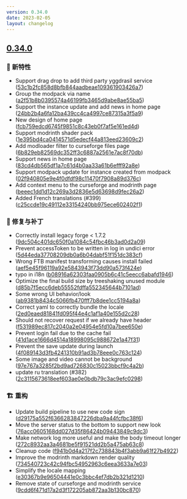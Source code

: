 ```yaml
---
version: 0.34.0
date: 2023-02-05
layout: changelog
---
```

## [0.34.0](#0.34.0)
### 🚀 新特性

- Support drag drop to add third party yggdrasil service ([53c1b2fc858d8bfb844aadbeae109361903426a7](https://github.com/Voxelum/x-minecraft-launcher/commit/53c1b2fc858d8bfb844aadbeae109361903426a7))
- Group the modpack via name ([a2f51b8b0395574a46199fb3465d9abe8ae55ba5](https://github.com/Voxelum/x-minecraft-launcher/commit/a2f51b8b0395574a46199fb3465d9abe8ae55ba5))
- Support the instance update and add news in home page ([24bb2b4a6fa12ba439cc4ca4997ce87315a3f5a9](https://github.com/Voxelum/x-minecraft-launcher/commit/24bb2b4a6fa12ba439cc4ca4997ce87315a3f5a9))
- New design of home page ([fcb759edcd6745f9851c8c43eb0f7af5e161ed4d](https://github.com/Voxelum/x-minecraft-launcher/commit/fcb759edcd6745f9851c8c43eb0f7af5e161ed4d))
- Support modrinth shader pack ([1e395bd4ca0414571d5edecf44a813eed23609c2](https://github.com/Voxelum/x-minecraft-launcher/commit/1e395bd4ca0414571d5edecf44a813eed23609c2))
- Add modloader filter to curseforge files page ([6b829eb82569dc352ff3c6887a2561e7ac8f70db](https://github.com/Voxelum/x-minecraft-launcher/commit/6b829eb82569dc352ff3c6887a2561e7ac8f70db))
- Support news in home page ([83cd4db565df1a7c61d4b0aa33a61b6efff92a8e](https://github.com/Voxelum/x-minecraft-launcher/commit/83cd4db565df1a7c61d4b0aa33a61b6efff92a8e))
- Support modpack update for instance created from modpack ([02f940805e9e4f0dfdf98c11470f7908a89d376c](https://github.com/Voxelum/x-minecraft-launcher/commit/02f940805e9e4f0dfdf98c11470f7908a89d376c))
- Add context menu to the curseforge and modrinth page ([beeec1dd1d12c269a3d2836e5d63698d9fec26a2](https://github.com/Voxelum/x-minecraft-launcher/commit/beeec1dd1d12c269a3d2836e5d63698d9fec26a2))
- Added French translations (#399) ([c25ccde19c49112e33154240bb975ece602402f1](https://github.com/Voxelum/x-minecraft-launcher/commit/c25ccde19c49112e33154240bb975ece602402f1))
### 🐛 修复与补丁

- Correctly install legacy forge < 1.7.2 ([9dc504c401dc650f0a1084c54fbc46b3ad0d2a09](https://github.com/Voxelum/x-minecraft-launcher/commit/9dc504c401dc650f0a1084c54fbc46b3ad0d2a09))
- Prevent accessToken to be written in log in undici error ([5d44eda37708209db0a6b04dabf51f151dc383cf](https://github.com/Voxelum/x-minecraft-launcher/commit/5d44eda37708209db0a6b04dabf51f151dc383cf))
- Wrong FTB manifest transforming causes install failed ([aef5e45f96119a92e5843943f73dd90a573f424e](https://github.com/Voxelum/x-minecraft-launcher/commit/aef5e45f96119a92e5843943f73dd90a573f424e))
- typo in i18n ([b08916a62303faa0905b6c41c5eecc6abafd1946](https://github.com/Voxelum/x-minecraft-launcher/commit/b08916a62303faa0905b6c41c5eecc6abafd1946))
- Optimize the final build size by treeshaking unused module ([d85b7f5ecc6deb55552fdffa552345644b7101ad](https://github.com/Voxelum/x-minecraft-launcher/commit/d85b7f5ecc6deb55552fdffa552345644b7101ad))
- Some wrong UI behavior/look ([ab9381b8434c5066fb470fff7b8dee1cc5194a8a](https://github.com/Voxelum/x-minecraft-launcher/commit/ab9381b8434c5066fb470fff7b8dee1cc5194a8a))
- Correct yaml to correctly bundle the locale ([2ed0eaed81841fd095f44e4c1af1a40e155d2c28](https://github.com/Voxelum/x-minecraft-launcher/commit/2ed0eaed81841fd095f44e4c1af1a40e155d2c28))
- Should not recover request if we already have header ([f531989ec817c2040a2e04954e5fd10a7bee650e](https://github.com/Voxelum/x-minecraft-launcher/commit/f531989ec817c2040a2e04954e5fd10a7bee650e))
- Prevent login fail due to the cache fail ([41d1ace1666d4514a18998095c988672e1a47f31](https://github.com/Voxelum/x-minecraft-launcher/commit/41d1ace1666d4514a18998095c988672e1a47f31))
- Prevent the save update during launch ([4f089143d3fb4241310b91ad3b78eee0c763c124](https://github.com/Voxelum/x-minecraft-launcher/commit/4f089143d3fb4241310b91ad3b78eee0c763c124))
- Some image and video cannot be background ([97e767a3285f2bd9ad726830c15023bbcf9c4a2b](https://github.com/Voxelum/x-minecraft-launcher/commit/97e767a3285f2bd9ad726830c15023bbcf9c4a2b))
- update ru translation (#382) ([2c3115673618eef603ae0e0bdb79c3ac9efc0298](https://github.com/Voxelum/x-minecraft-launcher/commit/2c3115673618eef603ae0e0bdb79c3ac9efc0298))
### 🏗️ 重构

- Update build pipeline to use new code sign ([d29175a552f6366283847226dba9a44fcfbc38f6](https://github.com/Voxelum/x-minecraft-launcher/commit/d29175a552f6366283847226dba9a44fcfbc38f6))
- Move the server status to the bottom to support new look ([76acc0605168dd027d35f86424b09443849c9dc3](https://github.com/Voxelum/x-minecraft-launcher/commit/76acc0605168dd027d35f86424b09443849c9dc3))
- Make network log more useful and make the body timeout longer ([272c8932aa3a4681be5f91521dd2b5a475ab63c8](https://github.com/Voxelum/x-minecraft-launcher/commit/272c8932aa3a4681be5f91521dd2b5a475ab63c8))
- Cleanup code ([f941b0d4a217f2c738843b4f3abb9a61f27b4922](https://github.com/Voxelum/x-minecraft-launcher/commit/f941b0d4a217f2c738843b4f3abb9a61f27b4922))
- Improve the modrinth markdown render quality ([734540723c42c94fbc54952963c6eea3633a7e03](https://github.com/Voxelum/x-minecraft-launcher/commit/734540723c42c94fbc54952963c6eea3633a7e03))
- Simplify the locale mapping ([e30367b9e96504441e0c3bbc4ef7db2b321d1210](https://github.com/Voxelum/x-minecraft-launcher/commit/e30367b9e96504441e0c3bbc4ef7db2b321d1210))
- Remove state of curseforge and modrinth service ([9cdd6f471d17a2d3f172205ab872aa3b130bc870](https://github.com/Voxelum/x-minecraft-launcher/commit/9cdd6f471d17a2d3f172205ab872aa3b130bc870))